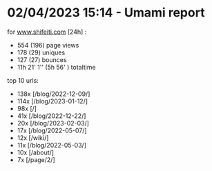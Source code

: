 # 02/04/2023 15:14 - Umami report
for www.shifeiti.com [24h] :

 - 554 (196) page views
 - 178 (29) uniques
 - 127 (27) bounces
 - 11h 21' 1'' (5h 56' ) totaltime


top 10 urls:
 - 138x [/blog/2022-12-09/]
 - 114x [/blog/2023-01-12/]
 - 98x [/]
 - 41x [/blog/2022-12-22/]
 - 20x [/blog/2023-02-03/]
 - 17x [/blog/2022-05-07/]
 - 12x [/wiki/]
 - 11x [/blog/2022-05-03/]
 - 10x [/about/]
 - 7x [/page/2/]



